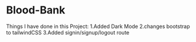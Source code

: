 # Blood-Bank


Things I have done in this Project:
1.Added Dark Mode
2.changes bootstrap to tailwindCSS
3.Added signin/signup/logout route
